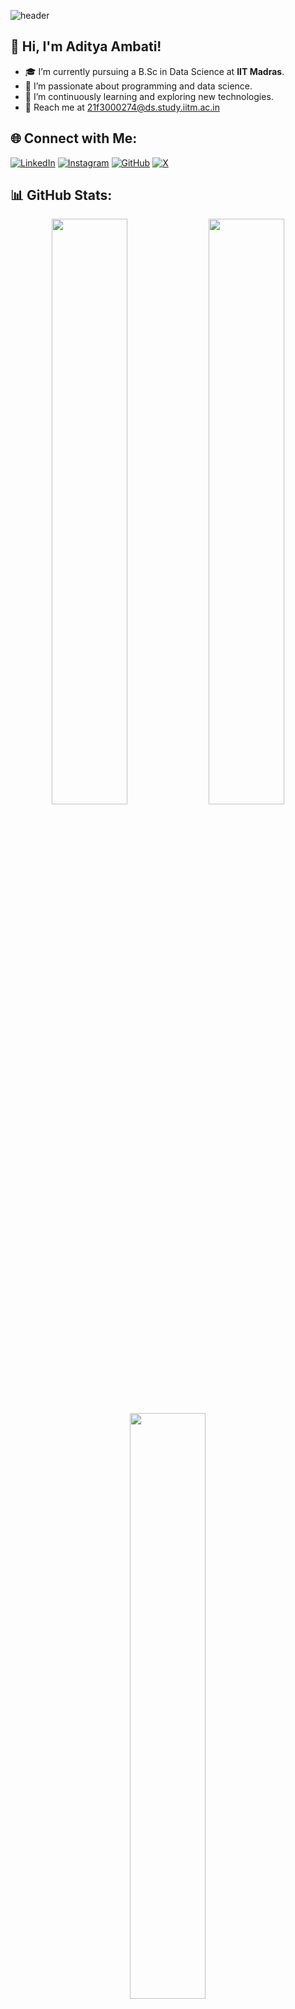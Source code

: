 ![header](https://capsule-render.vercel.app/api?type=waving&height=200&text=Hey!%20It's%20Adii%20here!&fontAlign=70&fontAlignY=40&color=gradient&section=header&fontSize=40)

## 👋 Hi, I'm Aditya Ambati!
- 🎓 I’m currently pursuing a B.Sc in Data Science at **IIT Madras**.
- 👀 I’m passionate about programming and data science.
- 🌱 I’m continuously learning and exploring new technologies.
- 📧 Reach me at 21f3000274@ds.study.iitm.ac.in

## 🌐 Connect with Me:
[![LinkedIn](https://img.shields.io/badge/LinkedIn-%230077B5.svg?logo=linkedin&logoColor=white)](https://www.linkedin.com/in/aditya-ambati-611404257/)
[![Instagram](https://img.shields.io/badge/Instagram-%23E1306C.svg?logo=Instagram&logoColor=white)](https://www.instagram.com/adityambati/)
[![GitHub](https://img.shields.io/badge/GitHub-%2312100E.svg?logo=github&logoColor=white)](https://github.com/adityambati)
[![X](https://img.shields.io/badge/Twitter-%231DA1F2.svg?logo=x&logoColor=black)](https://twitter.com/adityambati)

## 📊 GitHub Stats:
<div align="center">
    <img src="https://github-readme-stats.vercel.app/api?username=adityambati&theme=midnight-purple&hide_border=false" width="49%">
    <img src="https://github-readme-stats.vercel.app/api/top-langs/?username=adityambati&theme=midnight-purple&hide_border=false&include_all_commits=false&count_private=true&layout=compact" width="49%">
    <img src="https://github-readme-streak-stats.herokuapp.com/?user=adityambati&theme=midnight-purple&hide_border=false" width="49%">
</div>

## 🛠️ Technologies & Tools:
![Apache](https://img.shields.io/badge/apache-%23D42029.svg?style=flat&logo=apache&logoColor=white)
![Redis](https://img.shields.io/badge/redis-%23DD0031.svg?style=flat&logo=redis&logoColor=white)
![Postgres](https://img.shields.io/badge/postgres-%23316192.svg?style=flat&logo=postgresql&logoColor=white)
![MySQL](https://img.shields.io/badge/mysql-4479A1.svg?style=flat&logo=mysql&logoColor=white)
![Python](https://img.shields.io/badge/Python-%2314354C.svg?logo=python&logoColor=white)
![Java](https://img.shields.io/badge/java-%23ED8B00.svg?style=flat&logo=openjdk&logoColor=white)
![C](https://img.shields.io/badge/C-%2300599C.svg?logo=c&logoColor=white)
![C++](https://img.shields.io/badge/C++-%2300599C.svg?logo=c%2B%2B&logoColor=white)
![C#](https://img.shields.io/badge/C%23-%23239120.svg?logo=c-sharp&logoColor=white)
![Unix](https://img.shields.io/badge/Unix-%23F05032.svg?logo=linux&logoColor=white)
![HTML](https://img.shields.io/badge/HTML-%23E34F26.svg?logo=html5&logoColor=white)
![DBMS](https://img.shields.io/badge/DBMS-%234A4A4A.svg)
![JavaScript](https://img.shields.io/badge/JavaScript-%23F7DF1E.svg?logo=javascript&logoColor=black)
![Vue.js](https://img.shields.io/badge/Vue.js-%234FC08D.svg?logo=vue.js&logoColor=white)
![Flask](https://img.shields.io/badge/Flask-%23000000.svg?logo=flask&logoColor=white)
![SQLite](https://img.shields.io/badge/SQLite-%23003B57.svg?logo=sqlite&logoColor=white)
![Bootstrap](https://img.shields.io/badge/Bootstrap-%23563D7C.svg?logo=bootstrap&logoColor=white)


## 💡 Projects & Contributions:
- **Library Management System - V1:** A multi-user app for managing e-books, built with Flask, Python, SQLite, Jinja2 and Bootstrap.
- **Library Management System - V2:** A multi-user app for managing e-books reminder notifications and perodic report generation, built with Flask, Vue.js, Celery and Redis.
- **Automated Reporting System:** Implemented an automated system for generating and sending monthly activity reports.

![footer](https://capsule-render.vercel.app/api?type=waving&height=200&text=:%20)&fontAlign=70&fontAlignY=50&color=gradient&section=footer&fontSize=40)
